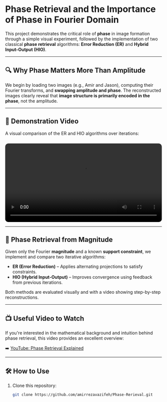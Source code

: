 # Phase Retrieval and the Importance of Phase in Fourier Domain

This project demonstrates the critical role of **phase** in image formation through a simple visual experiment, followed by the implementation of two classical **phase retrieval** algorithms: **Error Reduction (ER)** and **Hybrid Input-Output (HIO)**.

---

## 🔍 Why Phase Matters More Than Amplitude

We begin by loading two images (e.g., Amir and Jason), computing their Fourier transforms, and **swapping amplitude and phase**. The reconstructed images clearly reveal that **image structure is primarily encoded in the phase**, not the amplitude.

---

## 🎥 Demonstration Video

A visual comparison of the ER and HIO algorithms over iterations:

<video src="https://github.com/amirrezavazifeh/Phase-Rerieval/raw/main/HIO%20vs%20ER.mp4" controls width="100%" style="border-radius: 10px; margin-top: 10px;"></video>


---

## 🔁 Phase Retrieval from Magnitude

Given only the Fourier **magnitude** and a known **support constraint**, we implement and compare two iterative algorithms:

- **ER (Error Reduction)** – Applies alternating projections to satisfy constraints.
- **HIO (Hybrid Input-Output)** – Improves convergence using feedback from previous iterations.

Both methods are evaluated visually and with a video showing step-by-step reconstructions.

---

## 📺 Useful Video to Watch

If you're interested in the mathematical background and intuition behind phase retrieval, this video provides an excellent overview:

➡️ [YouTube: Phase Retrieval Explained](https://www.youtube.com/watch?v=8rJYhRMVvQw)

---

## 🛠️ How to Use

1. Clone this repository:
   ```bash
   git clone https://github.com/amirrezavazifeh/Phase-Rerieval.git
